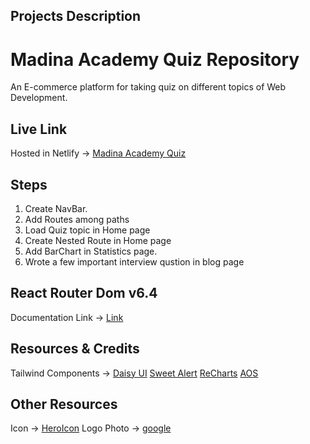 

## Projects Description
# Madina Academy Quiz Repository

An E-commerce platform for taking quiz on different topics of Web Development.


## Live Link
Hosted in Netlify -> [Madina Academy Quiz](https://mellifluous-chebakia-e5aa8c.netlify.app/)
 
## Steps 
1. Create NavBar.
2. Add Routes among paths
3. Load Quiz topic in Home page
4. Create Nested Route in Home page
5. Add BarChart in Statistics page.
6. Wrote a few important interview qustion in blog page
## React Router Dom v6.4 
Documentation Link -> [Link](https://reactrouter.com/en/main/start/overview)

## Resources & Credits
Tailwind Components -> 
[Daisy UI](https://daisyui.com/)
[Sweet Alert](https://sweetalert2.github.io/)
[ReCharts](https://recharts.org/en-US/)
[AOS](https://michalsnik.github.io/aos/?fbclid=IwAR0qU_pKR_t6RhvwVO_rog1gZAy2C6SVEkx_s9PYIZWcxn2tHkmEdCca9lk)

## Other Resources
Icon -> [HeroIcon](https://heroicons.com/)
Logo Photo -> [google]("https://t4.ftcdn.net/jpg/04/93/12/57/360_F_493125771_FBG0HlcYeQM5VnRwo8r12vOT3Y40XVbh.jpg")

 
